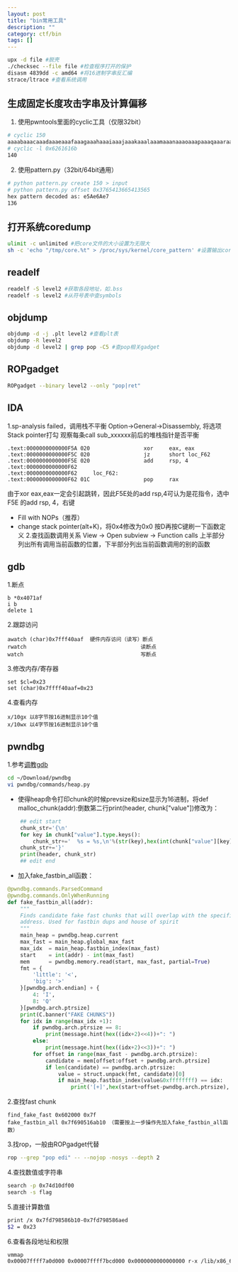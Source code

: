 ```yaml
---
layout: post
title: "bin常用工具"
description: ""
category: ctf/bin
tags: []
---
```

```sh
upx -d file #脱壳
./checksec --file file #检查程序打开的保护
disasm 4839dd -c amd64 #将16进制字串反汇编
strace/ltrace #查看系统调用
```
## 生成固定长度攻击字串及计算偏移 ##
1. 使用pwntools里面的cyclic工具（仅限32bit）
```sh
# cyclic 150
aaaabaaacaaadaaaeaaafaaagaaahaaaiaaajaaakaaalaaamaaanaaaoaaapaaaqaaaraaasaaataaauaaavaaawaaaxaaayaaazaabbaabcaabdaabeaabfaabgaabhaabiaabjaabkaablaabma
# cyclic -l 0x6261616b
140
```
2. 使用pattern.py（32bit/64bit通用）
```sh
# python pattern.py create 150 > input
# python pattern.py offset 0x3765413665413565
hex pattern decoded as: e5Ae6Ae7
136
```
## 打开系统coredump
```sh
ulimit -c unlimited #把core文件的大小设置为无限大
sh -c 'echo "/tmp/core.%t" > /proc/sys/kernel/core_pattern' #设置输出core文件名格式
```
## readelf
```sh
readelf -S level2 #获取各段地址，如.bss
readelf -s level2 #从符号表中查symbols
```
## objdump
```sh
objdump -d -j .plt level2 #查看plt表
objdump -R level2
objdump -d level2 | grep pop -C5 #查pop相关gadget
```
## ROPgadget
```sh
ROPgadget --binary level2 --only "pop|ret"
```
## IDA
1.sp-analysis failed，调用栈不平衡
Option->General->Disassembly, 将选项Stack pointer打勾
观察每条call sub_xxxxxx前后的堆栈指针是否平衡
```assembly
.text:0000000000000F5A 020                 xor     eax, eax
.text:0000000000000F5C 020                 jz      short loc_F62
.text:0000000000000F5E 020                 add     rsp, 4
.text:0000000000000F62
.text:0000000000000F62     loc_F62:  
.text:0000000000000F62 01C                 pop     rax
```
由于xor eax,eax一定会引起跳转，因此F5E处的add rsp,4可认为是花指令，选中F5E 的add rsp, 4，右键
- Fill with NOPs（推荐）
- change stack pointer(alt+K)，将0x4修改为0x0
按D再按C键刷一下函数定义
2.查找函数调用关系
View -> Open subview -> Function calls
上半部分列出所有调用当前函数的位置，下半部分列出当前函数调用的别的函数
## gdb
1.断点
```
b *0x4071af
i b
delete 1
```
2.跟踪访问
```
awatch (char)0x7fff40aaf  硬件内存访问（读写）断点
rwatch                                    读断点
watch                                     写断点
```
3.修改内存/寄存器
```
set $cl=0x23
set (char)0x7ffff40aaf=0x23
```
4.查看内存
```
x/10gx 以8字节按16进制显示10个值
x/10wx 以4字节按16进制显示10个值
```
## pwndbg
1.参考[调教gdb](http://veritas501.space/2018/03/27/%E8%B0%83%E6%95%99pwndbg/)
```sh
cd ~/Download/pwndbg
vi pwndbg/commands/heap.py  
```
- 使得heap命令打印chunk的时候prevsize和size显示为16进制，将def malloc_chunk(addr):倒数第二行print(header, chunk["value"])修改为：
```python
    ## edit start
    chunk_str='{\n'
    for key in chunk["value"].type.keys():
        chunk_str+='  %s = %s,\n'%(str(key),hex(int(chunk["value"][key])))
    chunk_str+='}'
    print(header, chunk_str)
    ## edit end
```
- 加入fake_fastbin_all函数：
```python
@pwndbg.commands.ParsedCommand
@pwndbg.commands.OnlyWhenRunning
def fake_fastbin_all(addr):
    """
    Finds candidate fake fast chunks that will overlap with the specified
    address. Used for fastbin dups and house of spirit
    """
    main_heap = pwndbg.heap.current
    max_fast = main_heap.global_max_fast
    max_idx  = main_heap.fastbin_index(max_fast)
    start    = int(addr) - int(max_fast)
    mem      = pwndbg.memory.read(start, max_fast, partial=True)
    fmt = {
        'little': '<',
        'big': '>'
    }[pwndbg.arch.endian] + {
        4: 'I',
        8: 'Q'
    }[pwndbg.arch.ptrsize]
    print(C.banner("FAKE CHUNKS"))
    for idx in range(max_idx +1):
        if pwndbg.arch.ptrsize == 8:
            print(message.hint(hex((idx+2)<<4))+": ")
        else:
            print(message.hint(hex((idx+2)<<3))+": ")
        for offset in range(max_fast - pwndbg.arch.ptrsize):
            candidate = mem[offset:offset + pwndbg.arch.ptrsize]
            if len(candidate) == pwndbg.arch.ptrsize:
                value = struct.unpack(fmt, candidate)[0]
                if main_heap.fastbin_index(value&0xffffffff) == idx:
                    print('[+]',hex(start+offset-pwndbg.arch.ptrsize),', padding len:',hex(int(addr)-start-offset-pwndbg.arch.ptrsize))
```
2.查找fast chunk
```
find_fake_fast 0x602000 0x7f
fake_fastbin_all 0x7f690516ab10 （需要按上一步操作先加入fake_fastbin_all函数）
```
3.找rop，一般由ROPgadget代替
```sh
rop --grep "pop edi" -- --nojop -nosys --depth 2
```
4.查找数值或字符串
```sh
search -p 0x74d10df00
search -s flag
```
5.直接计算数值
```sh
print /x 0x7fd798586b10-0x7fd798586aed
$2 = 0x23
```
6.查看各段地址和权限
```sh
vmmap
0x00007ffff7a0d000 0x00007ffff7bcd000 0x0000000000000000 r-x /lib/x86_64-linux-gnu/libc-2.23.so
```
